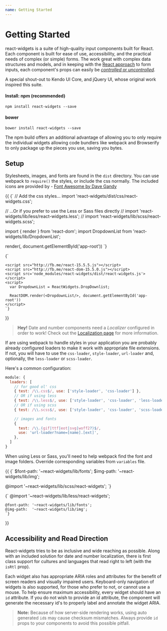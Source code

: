 ```yaml
---
name: Getting Started
---
```


# Getting Started

react-widgets is a suite of high-quality input components built for React. Each component is built for ease of use,
accessibility, and the practical needs of complex (or simple) forms. The work great with complex data
structures and models, and in keeping with the [React approach](http://facebook.github.io/react/docs/forms.html#controlled-components) to form inputs,
each component's props can easily be [_controlled_ or _uncontrolled_](/react-widgets/controllables/).

A special shout-out to Kendo UI Core, and jQuery UI, whose original work inspired this suite.

<div className='row'>
<div className='col-sm-6'>
<h4>Install: npm (recommended)</h4>
<pre><code>npm install react-widgets --save</code></pre>
</div>
<div className='col-sm-6'>
<h4>bower</h4>
<pre><code>bower install react-widgets --save</code></pre>
</div>
</div>

The npm build offers an additional advantage of allowing you to only require the individual widgets allowing code
bundlers like webpack and Browserify to only package up the pieces you use, saving you bytes.

## Setup

Stylesheets, images, and fonts are found in the `dist` directory. You can use webpack to `require()` the styles,
or include the css normally. The included icons are provided by - [Font Awesome by Dave Gandy]("http://fontawesome.io">)

{{ <TabbedCodeBlock>
<Tab title="webpack">
{`
// Add the css styles...
import 'react-widgets/dist/css/react-widgets.css';

// ...Or if you prefer to use the Less or Sass files directly
// import 'react-widgets/lib/less/react-widgets.less';
// import 'react-widgets/lib/scss/react-widgets.scss';

import { render } from 'react-dom';
import DropdownList from 'react-widgets/lib/DropdownList';

render(<DropdownList />, document.getElementById('app-root'))
`}

  </Tab>
  <Tab title="browser globals">
    {`
    <link href="dist/css/react-widgets.css" rel="stylesheet"/>

    <script src="http://fb.me/react-15.5.5.js"></script>
    <script src="http://fb.me/react-dom-15.5.0.js"></script>
    <script src='node_modules/react-widgets/dist/react-widgets.js'></script>
    <script>
      var DropdownList = ReactWidgets.DropDownlist;

      ReactDOM.render(<DropdownList/>, document.getElementById('app-root'))
    </script>
    `}

  </Tab>
</TabbedCodeBlock> }}

> **Hey!** Date and number components need a _Localizer_ configured in order to work!
> Check out the [Localization page](../localization/) for more information.

If are using webpack to handle styles in your application you are probably already configured
loaders to make it work with appropriate file extensions. If not, you will have to use
the `css-loader`, `style-loader`, `url-loader` and, optionally, the `less-loader` or
`scss-loader`.

Here's a common configuration:

```js
module: {
  loaders: [
    // for good ol' css
    { test: /\\.css$/, use: ['style-loader', 'css-loader'] },
    // OR if using less
    { test: /\\.less$/, use: ['style-loader', 'css-loader', 'less-loader'] },
    // OR if using scss
    { test: /\\.scss$/, use: ['style-loader', 'css-loader', 'scss-loader'] },

    // images and fonts
    {
      test: /\\.(gif|ttf|eot|svg|woff2?)$/,
      use: 'url-loader?name=[name].[ext]',
    },
  ]
}
```

When using Less or Sass, you'll need to help webpack find the font and image folders.
Override corresponding variables from `variables` file.

{{ <TabbedCodeBlock>
<Tab title="Sass" lang="scss">
{`
$font-path: '~react-widgets/lib/fonts';
$img-path: '~react-widgets/lib/img';

@import '~react-widgets/lib/scss/react-widgets';
`}

  </Tab>
  <Tab title="Less" lang="less">
    {`
    @import '~react-widgets/lib/less/react-widgets';

    @font-path: '~react-widgets/lib/fonts';
    @img-path:  '~react-widgets/lib/img';
    `}

  </Tab>
</TabbedCodeBlock> }}

## Accessibility and Read Direction

React-widgets tries to be as inclusive and wide reaching as possible. Along with an included solution for
date and number localization, there is first class support for cultures and languages that read
right to left (with the `isRtl` prop).

Each widget also has appropriate ARIA roles and attributes for the benefit of screen readers and visually
impaired users. Keyboard-only navigation of widgets is also supported, for those who prefer to not,
or cannot use a mouse. To help ensure maximum accessibility, every widget should have
an `id` attribute. If you do not wish to provide an id attribute, the component will generate
the necessary id's to properly label and annotate the widget ARIA.

> **Note:** Because of how server-side rendering works, using auto generated `id`s may
> cause checksum mismatches. Always provide `id` props to your components to avoid this possible pitfall.
